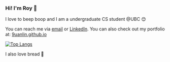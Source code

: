 ### Hi! I'm Roy 👋

I love to beep boop and I am a undergraduate CS student @UBC 😊

You can reach me via [email](mailto:lee9uanlin@gmail.com) or [LinkedIn](https://linkedin.com/in/9uanlin). You can also check out my portfolio at: [9uanlin.github.io](https://9uanlin.github.io)

[![Top Langs](https://github-readme-stats.vercel.app/api/top-langs/?username=9uanlin&layout=compact)](https://github.com/anuraghazra/github-readme-stats)


I also love bread 🍞
